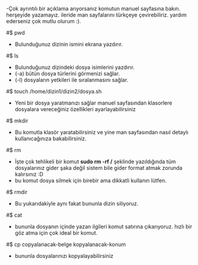 -Çok ayrıntılı bir açıklama arıyorsanız komutun manuel sayfasına bakın. herşeyide yazamayız. ileride man sayfalarını türkçeye çevirebiliriz. yardım ederseniz çok mutlu olurum :).

#$ pwd
* Bulunduğunuz dizinin ismini ekrana yazdırır.

#$ ls
* Bulunduğunuz dizindeki dosya isimlerini yazdırır.
* (-a) bütün dosya türlerini görmenizi sağlar.
* (-l) dosyaların yetkileri ile sıralanmasını sağlar.

#$ touch /home/dizin1/dizin2/dosya.sh
* Yeni bir dosya yaratmanızı sağlar manuel sayfasından klasorlere dosyalara vereceğiniz özellikleri ayarlayabilirsiniz 

#$ mkdir
* Bu komutla klasör yaratabilirsiniz ve yine man sayfasından nasıl detaylı kullanıcağınıza bakabilirsiniz.

#$ rm
* İşte çok tehlikeli bir komut **sudo rm -rf /** şeklinde yazıldığında tüm dosyalarınız gider şaka değil sistem bile gider format atmak zorunda kalırsınız :D
* bu komut dosya silmek için birebir ama dikkatli kullanın lütfen.

#$ rmdir
* Bu yukarıdakiyle aynı fakat bununla dizin siliyoruz.

#$ cat
* bununla dosyanın içinde yazan ilgileri komut satırına çıkarıyoruz. hızlı bir göz atma için çok ideal bir komut.

#$ cp copyalanacak-belge kopyalanacak-konum
* bununla dosyalarınızı kopyalayabilirsiniz 
